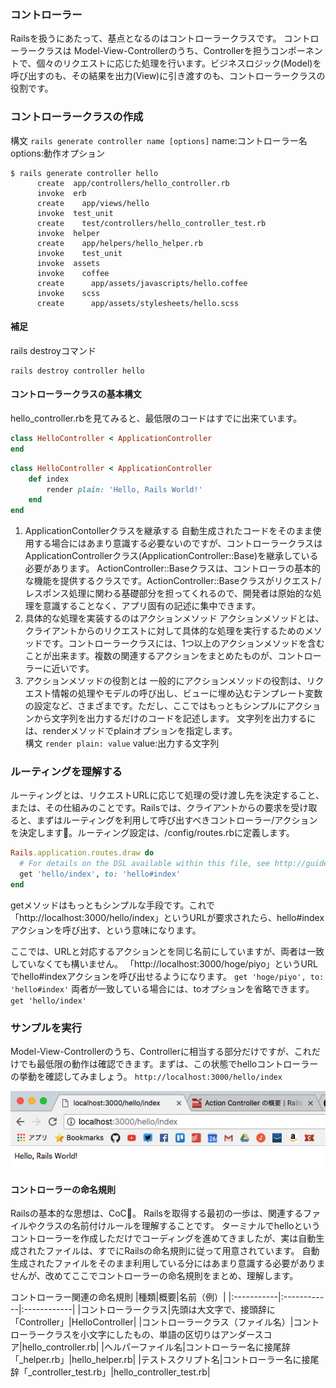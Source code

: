 ### コントローラー
Railsを扱うにあたって、基点となるのはコントローラークラスです。
コントローラークラスは Model-View-Controllerのうち、Controllerを担うコンポーネントで、個々のリクエストに応じた処理を行います。ビジネスロジック(Model)を呼び出すのも、その結果を出力(View)に引き渡すのも、コントローラークラスの役割です。

### コントローラークラスの作成
構文
`rails generate controller name [options]`
name:コントローラー名 options:動作オプション

```
$ rails generate controller hello
      create  app/controllers/hello_controller.rb
      invoke  erb
      create    app/views/hello
      invoke  test_unit
      create    test/controllers/hello_controller_test.rb
      invoke  helper
      create    app/helpers/hello_helper.rb
      invoke    test_unit
      invoke  assets
      invoke    coffee
      create      app/assets/javascripts/hello.coffee
      invoke    scss
      create      app/assets/stylesheets/hello.scss
```

#### 補足
rails destroyコマンド
```
rails destroy controller hello
```

#### コントローラークラスの基本構文
hello_controller.rbを見てみると、最低限のコードはすでに出来ています。
```rb
class HelloController < ApplicationController
end
```

```rb
class HelloController < ApplicationController
    def index
        render plain: 'Hello, Rails World!'
    end
end
```

1. ApplicationContollerクラスを継承する
自動生成されたコードをそのまま使用する場合にはあまり意識する必要ないのですが、コントローラークラスはApplicationControllerクラス(ApplicationController::Base)を継承している必要があります。
ActionController::Baseクラスは、コントローラの基本的な機能を提供するクラスです。ActionController::Baseクラスがリクエスト/レスポンス処理に関わる基礎部分を担ってくれるので、開発者は原始的な処理を意識することなく、アプリ固有の記述に集中できます。
2. 具体的な処理を実装するのはアクションメソッド
アクションメソッドとは、クライアントからのリクエストに対して具体的な処理を実行するためのメソッドです。コントローラークラスには、1つ以上のアクションメソッドを含むことが出来ます。複数の関連するアクションをまとめたものが、コントローラーに近いです。
3. アクションメソッドの役割とは
一般的にアクションメソッドの役割は、リクエスト情報の処理やモデルの呼び出し、ビューに埋め込むテンプレート変数の設定など、さまざまです。ただし、ここではもっともシンプルにアクションから文字列を出力するだけのコードを記述します。
文字列を出力するには、renderメソッドでplainオプションを指定します。  
構文
`render plain: value`
value:出力する文字列

### ルーティングを理解する
ルーティングとは、リクエストURLに応じて処理の受け渡し先を決定すること、または、その仕組みのことです。Railsでは、クライアントからの要求を受け取ると、まずはルーティングを利用して呼び出すべきコントローラー/アクションを決定します。ルーティング設定は、/config/routes.rbに定義します。

```rb
Rails.application.routes.draw do
  # For details on the DSL available within this file, see http://guides.rubyonrails.org/routing.html
  get 'hello/index', to: 'hello#index'
end
```

getメソッドはもっともシンプルな手段です。これで「http://localhost:3000/hello/index」というURLが要求されたら、hello#indexアクションを呼び出す、という意味になります。

ここでは、URLと対応するアクションとを同じ名前にしていますが、両者は一致していなくても構いません。
「http://localhost:3000/hoge/piyo」というURLでhello#indexアクションを呼び出せるようになります。
`get 'hoge/piyo', to: 'hello#index'`
両者が一致している場合には、toオプションを省略できます。
`get 'hello/index'`

### サンプルを実行
Model-View-Controllerのうち、Controllerに相当する部分だけですが、これだけでも最低限の動作は確認できます。まずは、この状態でhelloコントローラーの挙動を確認してみましょう。
`http://localhost:3000/hello/index`

![hello](../img/hello.png)

#### コントローラーの命名規則
Railsの基本的な思想は、CoC。
Railsを取得する最初の一歩は、関連するファイルやクラスの名前付けルールを理解することです。
ターミナルでhelloというコントローラーを作成しただけでコーディングを進めてきましたが、実は自動生成されたファイルは、すでにRailsの命名規則に従って用意されています。
自動生成されたファイルをそのまま利用している分にはあまり意識する必要がありませんが、改めてここでコントローラーの命名規則をまとめ、理解します。

コントローラー関連の命名規則
|種類|概要|名前（例）|
|:-----------|:------------|:------------|
|コントローラークラス|先頭は大文字で、接頭辞に「Controller」|HelloController|
|コントローラークラス（ファイル名）|コントローラークラスを小文字にしたもの、単語の区切りはアンダースコア|hello_controller.rb|
|ヘルパーファイル名|コントローラー名に接尾辞「_helper.rb」|hello_helper.rb|
|テストスクリプト名|コントローラー名に接尾辞「_controller_test.rb」|hello_controller_test.rb|